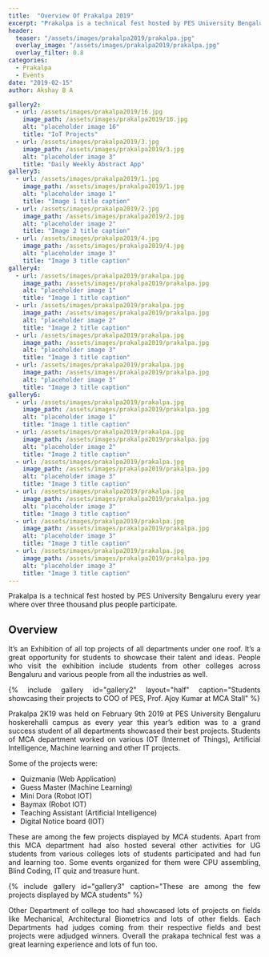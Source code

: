 ```yaml
---
title:  "Overview Of Prakalpa 2019"
excerpt: "Prakalpa is a technical fest hosted by PES University Bengaluru every year where over three thousand plus people participate"
header:
  teaser: "/assets/images/prakalpa2019/prakalpa.jpg"
  overlay_image: "/assets/images/prakalpa2019/prakalpa.jpg"
  overlay_filter: 0.8
categories: 
  - Prakalpa
  - Events
date: "2019-02-15"
author: Akshay B A

gallery2:
  - url: /assets/images/prakalpa2019/16.jpg
    image_path: /assets/images/prakalpa2019/16.jpg
    alt: "placeholder image 16"
    title: "IoT Projects"
  - url: /assets/images/prakalpa2019/3.jpg
    image_path: /assets/images/prakalpa2019/3.jpg
    alt: "placeholder image 3"
    title: "Daily Weekly Abstract App"
gallery3:
  - url: /assets/images/prakalpa2019/1.jpg
    image_path: /assets/images/prakalpa2019/1.jpg
    alt: "placeholder image 1"
    title: "Image 1 title caption"
  - url: /assets/images/prakalpa2019/2.jpg
    image_path: /assets/images/prakalpa2019/2.jpg
    alt: "placeholder image 2"
    title: "Image 2 title caption"
  - url: /assets/images/prakalpa2019/4.jpg
    image_path: /assets/images/prakalpa2019/4.jpg
    alt: "placeholder image 3"
    title: "Image 3 title caption"
gallery4:
  - url: /assets/images/prakalpa2019/prakalpa.jpg
    image_path: /assets/images/prakalpa2019/prakalpa.jpg
    alt: "placeholder image 1"
    title: "Image 1 title caption"
  - url: /assets/images/prakalpa2019/prakalpa.jpg
    image_path: /assets/images/prakalpa2019/prakalpa.jpg
    alt: "placeholder image 2"
    title: "Image 2 title caption"
  - url: /assets/images/prakalpa2019/prakalpa.jpg
    image_path: /assets/images/prakalpa2019/prakalpa.jpg
    alt: "placeholder image 3"
    title: "Image 3 title caption"
  - url: /assets/images/prakalpa2019/prakalpa.jpg
    image_path: /assets/images/prakalpa2019/prakalpa.jpg
    alt: "placeholder image 3"
    title: "Image 3 title caption"
gallery6:
  - url: /assets/images/prakalpa2019/prakalpa.jpg
    image_path: /assets/images/prakalpa2019/prakalpa.jpg
    alt: "placeholder image 1"
    title: "Image 1 title caption"
  - url: /assets/images/prakalpa2019/prakalpa.jpg
    image_path: /assets/images/prakalpa2019/prakalpa.jpg
    alt: "placeholder image 2"
    title: "Image 2 title caption"
  - url: /assets/images/prakalpa2019/prakalpa.jpg
    image_path: /assets/images/prakalpa2019/prakalpa.jpg
    alt: "placeholder image 3"
    title: "Image 3 title caption"
  - url: /assets/images/prakalpa2019/prakalpa.jpg
    image_path: /assets/images/prakalpa2019/prakalpa.jpg
    alt: "placeholder image 3"
    title: "Image 3 title caption"
  - url: /assets/images/prakalpa2019/prakalpa.jpg
    image_path: /assets/images/prakalpa2019/prakalpa.jpg
    alt: "placeholder image 3"
    title: "Image 3 title caption"
  - url: /assets/images/prakalpa2019/prakalpa.jpg
    image_path: /assets/images/prakalpa2019/prakalpa.jpg
    alt: "placeholder image 3"
    title: "Image 3 title caption"
---
```


<div style="text-align:justify">
Prakalpa is a technical fest hosted by PES University Bengaluru every year where over three thousand plus people participate.
</div>

## Overview
<div style="text-align:justify">
It’s an Exhibition of all top projects of all departments under one roof. It’s a great opportunity for students to showcase their talent and ideas. People who visit the exhibition include students from other colleges across Bengaluru and various people from all the industries as well.

{% include gallery id="gallery2" layout="half" caption="Students showcasing their projects to COO of PES, Prof. Ajoy Kumar at MCA Stall" %}

Prakalpa 2K19 was held on February 9th 2019 at PES University Bengaluru hoskerehalli campus as every year this year’s edition was to a grand success student of all departments showcased their best projects.
Students of MCA department worked on various IOT (Internet of Things), Artificial Intelligence, Machine learning and other IT projects.
</div>

Some of the projects were:

* Quizmania (Web Application)
* Guess Master (Machine Learning)
* Mini Dora (Robot IOT)
* Baymax (Robot IOT)
* Teaching Assistant (Artificial Intelligence)
* Digital Notice board (IOT)

<div style="text-align:justify">
These are among the few projects displayed by MCA students.
Apart from this MCA department had also hosted several other activities for UG students from various colleges lots of students participated and had fun and learning too. Some events organized for them were CPU assembling, Blind Coding, IT quiz and treasure hunt.

{% include gallery id="gallery3" caption="These are among the few projects displayed by MCA students" %}

Other Department of college too had showcased lots of projects on fields like Mechanical, Architectural Biometrics and lots of other fields.
Each Departments had judges coming from their respective fields and best projects were adjudged winners.
Overall the prakapa technical fest was a great learning experience and lots of fun too.
</div>